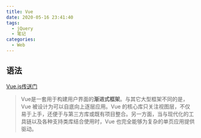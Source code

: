 ```yaml
---
title: Vue
date: 2020-05-16 23:41:40
tags:
  - jQuery
  - 笔记
categories:
  - Web
---
```


## 语法

[Vue.js传送门](https://cn.vuejs.org/)

> Vue是一套用于构建用户界面的**渐进式框架**。与其它大型框架不同的是，Vue 被设计为可以自底向上逐层应用。Vue 的核心库只关注视图层，不仅易于上手，还便于与第三方库或既有项目整合。另一方面，当与现代化的工具链以及各种支持类库结合使用时，Vue 也完全能够为复杂的单页应用提供驱动。